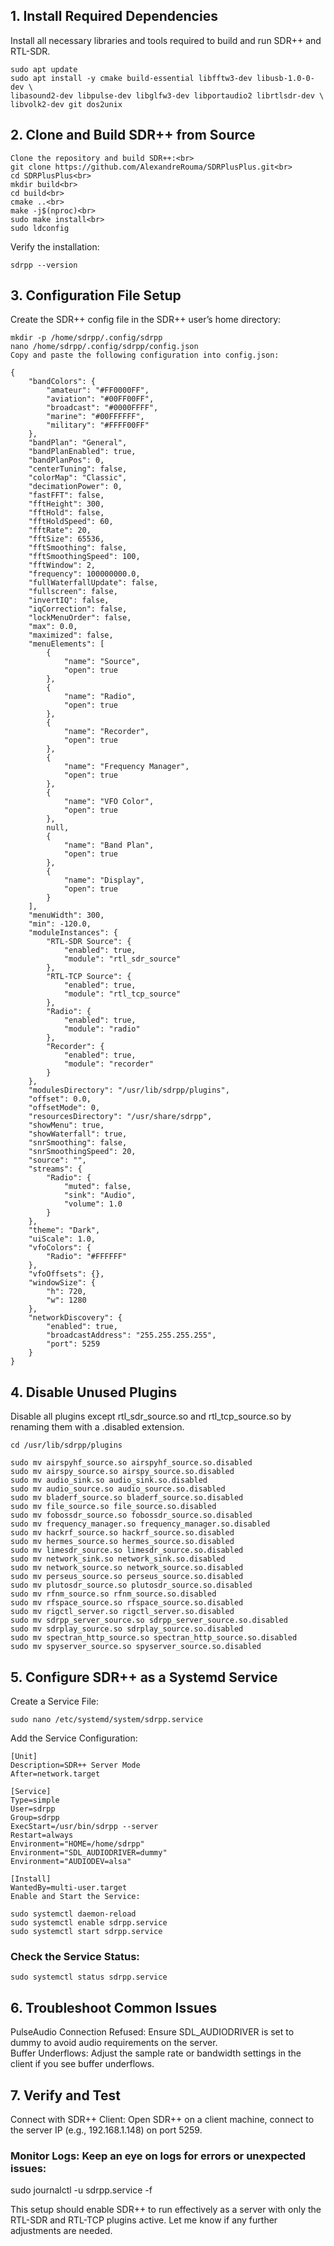 ## 1. Install Required Dependencies
Install all necessary libraries and tools required to build and run SDR++ and RTL-SDR.

```
sudo apt update
sudo apt install -y cmake build-essential libfftw3-dev libusb-1.0-0-dev \
libasound2-dev libpulse-dev libglfw3-dev libportaudio2 librtlsdr-dev \
libvolk2-dev git dos2unix
```
## 2. Clone and Build SDR++ from Source
```
Clone the repository and build SDR++:<br> 
git clone https://github.com/AlexandreRouma/SDRPlusPlus.git<br>
cd SDRPlusPlus<br>
mkdir build<br>
cd build<br>
cmake ..<br>
make -j$(nproc)<br>
sudo make install<br>
sudo ldconfig
```
Verify the installation:
```
sdrpp --version
```

## 3. Configuration File Setup

Create the SDR++ config file in the SDR++ user’s home directory:<br>
```
mkdir -p /home/sdrpp/.config/sdrpp
nano /home/sdrpp/.config/sdrpp/config.json
Copy and paste the following configuration into config.json:
```

```
{
    "bandColors": {
        "amateur": "#FF0000FF",
        "aviation": "#00FF00FF",
        "broadcast": "#0000FFFF",
        "marine": "#00FFFFFF",
        "military": "#FFFF00FF"
    },
    "bandPlan": "General",
    "bandPlanEnabled": true,
    "bandPlanPos": 0,
    "centerTuning": false,
    "colorMap": "Classic",
    "decimationPower": 0,
    "fastFFT": false,
    "fftHeight": 300,
    "fftHold": false,
    "fftHoldSpeed": 60,
    "fftRate": 20,
    "fftSize": 65536,
    "fftSmoothing": false,
    "fftSmoothingSpeed": 100,
    "fftWindow": 2,
    "frequency": 100000000.0,
    "fullWaterfallUpdate": false,
    "fullscreen": false,
    "invertIQ": false,
    "iqCorrection": false,
    "lockMenuOrder": false,
    "max": 0.0,
    "maximized": false,
    "menuElements": [
        {
            "name": "Source",
            "open": true
        },
        {
            "name": "Radio",
            "open": true
        },
        {
            "name": "Recorder",
            "open": true
        },
        {
            "name": "Frequency Manager",
            "open": true
        },
        {
            "name": "VFO Color",
            "open": true
        },
        null,
        {
            "name": "Band Plan",
            "open": true
        },
        {
            "name": "Display",
            "open": true
        }
    ],
    "menuWidth": 300,
    "min": -120.0,
    "moduleInstances": {
        "RTL-SDR Source": {
            "enabled": true,
            "module": "rtl_sdr_source"
        },
        "RTL-TCP Source": {
            "enabled": true,
            "module": "rtl_tcp_source"
        },
        "Radio": {
            "enabled": true,
            "module": "radio"
        },
        "Recorder": {
            "enabled": true,
            "module": "recorder"
        }
    },
    "modulesDirectory": "/usr/lib/sdrpp/plugins",
    "offset": 0.0,
    "offsetMode": 0,
    "resourcesDirectory": "/usr/share/sdrpp",
    "showMenu": true,
    "showWaterfall": true,
    "snrSmoothing": false,
    "snrSmoothingSpeed": 20,
    "source": "",
    "streams": {
        "Radio": {
            "muted": false,
            "sink": "Audio",
            "volume": 1.0
        }
    },
    "theme": "Dark",
    "uiScale": 1.0,
    "vfoColors": {
        "Radio": "#FFFFFF"
    },
    "vfoOffsets": {},
    "windowSize": {
        "h": 720,
        "w": 1280
    },
    "networkDiscovery": {
        "enabled": true,
        "broadcastAddress": "255.255.255.255",
        "port": 5259
    }
}
```

## 4. Disable Unused Plugins

Disable all plugins except rtl_sdr_source.so and rtl_tcp_source.so by renaming them with a .disabled extension.<br>
```
cd /usr/lib/sdrpp/plugins
```
```
sudo mv airspyhf_source.so airspyhf_source.so.disabled
sudo mv airspy_source.so airspy_source.so.disabled
sudo mv audio_sink.so audio_sink.so.disabled
sudo mv audio_source.so audio_source.so.disabled
sudo mv bladerf_source.so bladerf_source.so.disabled
sudo mv file_source.so file_source.so.disabled
sudo mv fobossdr_source.so fobossdr_source.so.disabled
sudo mv frequency_manager.so frequency_manager.so.disabled
sudo mv hackrf_source.so hackrf_source.so.disabled
sudo mv hermes_source.so hermes_source.so.disabled
sudo mv limesdr_source.so limesdr_source.so.disabled
sudo mv network_sink.so network_sink.so.disabled
sudo mv network_source.so network_source.so.disabled
sudo mv perseus_source.so perseus_source.so.disabled
sudo mv plutosdr_source.so plutosdr_source.so.disabled
sudo mv rfnm_source.so rfnm_source.so.disabled
sudo mv rfspace_source.so rfspace_source.so.disabled
sudo mv rigctl_server.so rigctl_server.so.disabled
sudo mv sdrpp_server_source.so sdrpp_server_source.so.disabled
sudo mv sdrplay_source.so sdrplay_source.so.disabled
sudo mv spectran_http_source.so spectran_http_source.so.disabled
sudo mv spyserver_source.so spyserver_source.so.disabled
```
## 5. Configure SDR++ as a Systemd Service

Create a Service File:<br>
```
sudo nano /etc/systemd/system/sdrpp.service
```
Add the Service Configuration:<br>
```
[Unit]
Description=SDR++ Server Mode
After=network.target

[Service]
Type=simple
User=sdrpp
Group=sdrpp
ExecStart=/usr/bin/sdrpp --server
Restart=always
Environment="HOME=/home/sdrpp"
Environment="SDL_AUDIODRIVER=dummy"
Environment="AUDIODEV=alsa"

[Install]
WantedBy=multi-user.target
Enable and Start the Service:
```
```
sudo systemctl daemon-reload
sudo systemctl enable sdrpp.service
sudo systemctl start sdrpp.service
```
### Check the Service Status:
```
sudo systemctl status sdrpp.service
```

## 6. Troubleshoot Common Issues
PulseAudio Connection Refused: Ensure SDL_AUDIODRIVER is set to dummy to avoid audio requirements on the server.<br>
Buffer Underflows: Adjust the sample rate or bandwidth settings in the client if you see buffer underflows.<br>

## 7. Verify and Test
Connect with SDR++ Client: Open SDR++ on a client machine, connect to the server IP (e.g., 192.168.1.148) on port 5259.<br>

### Monitor Logs: Keep an eye on logs for errors or unexpected issues:

sudo journalctl -u sdrpp.service -f<br>

This setup should enable SDR++ to run effectively as a server with only the RTL-SDR and RTL-TCP plugins active. Let me know if any further adjustments are needed.
